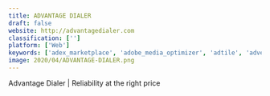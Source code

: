 ```yaml
---
title: ADVANTAGE DIALER
draft: false 
website: http://advantagedialer.com
classification: ['']
platform: ['Web']
keywords: ['adex_marketplace', 'adobe_media_optimizer', 'adtile', 'adverticum_adserver', 'agil_technologies', 'balihoo', 'bannerflow', 'bonzai', 'celtra', 'contactlab', 'enstigo', 'flite', 'google_marketing_platform', 'mixpo', 'netsertive', 'sizmek', 'traffichaus']
image: 2020/04/ADVANTAGE-DIALER.png
---
```

Advantage Dialer | Reliability at the right price